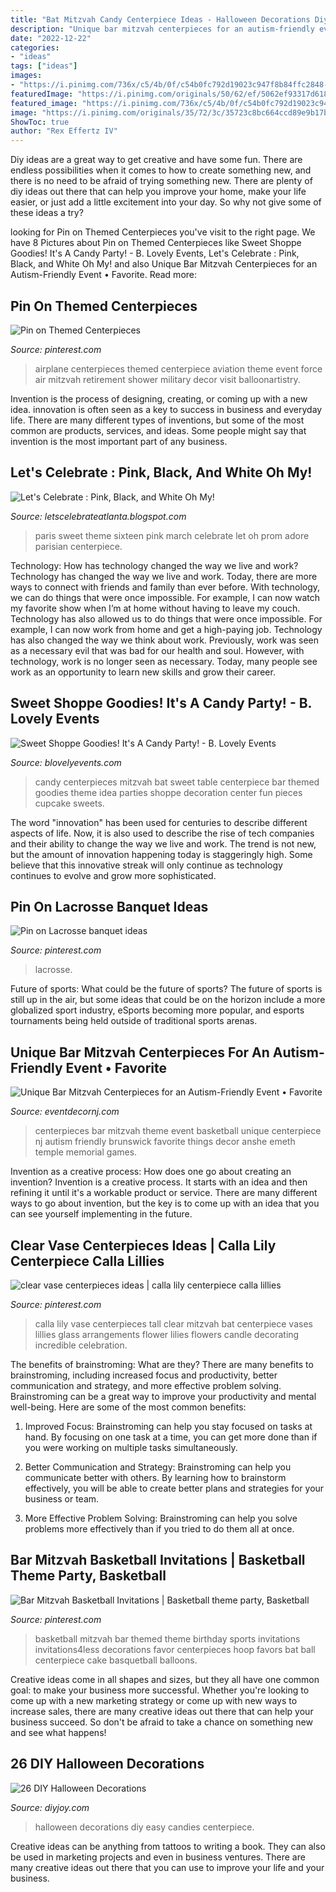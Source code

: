 ```yaml
---
title: "Bat Mitzvah Candy Centerpiece Ideas - Halloween Decorations Diy Easy Candies Centerpiece"
description: "Unique bar mitzvah centerpieces for an autism-friendly event • favorite"
date: "2022-12-22"
categories:
- "ideas"
tags: ["ideas"]
images:
- "https://i.pinimg.com/736x/c5/4b/0f/c54b0fc792d19023c947f8b84ffc2848--airplane-wedding-airplane-party.jpg"
featuredImage: "https://i.pinimg.com/originals/50/62/ef/5062ef93317d618e47118f791b0d99fd.jpg"
featured_image: "https://i.pinimg.com/736x/c5/4b/0f/c54b0fc792d19023c947f8b84ffc2848--airplane-wedding-airplane-party.jpg"
image: "https://i.pinimg.com/originals/35/72/3c/35723c8bc664ccd89e9b17b9601254dd.jpg"
ShowToc: true
author: "Rex Effertz IV"
---
```



Diy ideas are a great way to get creative and have some fun. There are endless possibilities when it comes to how to create something new, and there is no need to be afraid of trying something new. There are plenty of diy ideas out there that can help you improve your home, make your life easier, or just add a little excitement into your day. So why not give some of these ideas a try?

	

		
looking for Pin on Themed Centerpieces you've visit to the right page. We have 8 Pictures about Pin on Themed Centerpieces like Sweet Shoppe Goodies! It&#039;s A Candy Party! - B. Lovely Events, Let&#039;s Celebrate : Pink, Black, and White Oh My! and also Unique Bar Mitzvah Centerpieces for an Autism-Friendly Event • Favorite. Read more:
		
    
## Pin On Themed Centerpieces

<img loading=lazy src="https://i.pinimg.com/736x/c5/4b/0f/c54b0fc792d19023c947f8b84ffc2848--airplane-wedding-airplane-party.jpg" onerror="this.onerror=null;this.src='https://tse2.mm.bing.net/th?id=OIP.tcyNipc5vYy8F37AaTvJhgAAAA&amp;pid=15.1';" alt="Pin on Themed Centerpieces">

_Source: pinterest.com_

>airplane centerpieces themed centerpiece aviation theme event force air mitzvah retirement shower military decor visit balloonartistry. 

	

Invention is the process of designing, creating, or coming up with a new idea. innovation is often seen as a key to success in business and everyday life. There are many different types of inventions, but some of the most common are products, services, and ideas. Some people might say that invention is the most important part of any business.

    
## Let&#039;s Celebrate : Pink, Black, And White Oh My!

<img loading=lazy src="http://1.bp.blogspot.com/-d8vtyztlkIw/T1LIz3vplmI/AAAAAAAAAFE/Nk41I2RzkMA/s1600/Paris.jpg" onerror="this.onerror=null;this.src='https://tse1.mm.bing.net/th?id=OIP.iQyd87Y_MaaH4YG31CjbigHaJ6&amp;pid=15.1';" alt="Let&#039;s Celebrate : Pink, Black, and White Oh My!">

_Source: letscelebrateatlanta.blogspot.com_

>paris sweet theme sixteen pink march celebrate let oh prom adore parisian centerpiece. 

	

Technology: How has technology changed the way we live and work?
Technology has changed the way we live and work. Today, there are more ways to connect with friends and family than ever before. With technology, we can do things that were once impossible. For example, I can now watch my favorite show when I’m at home without having to leave my couch. Technology has also allowed us to do things that were once impossible. For example, I can now work from home and get a high-paying job. Technology has also changed the way we think about work. Previously, work was seen as a necessary evil that was bad for our health and soul. However, with technology, work is no longer seen as necessary. Today, many people see work as an opportunity to learn new skills and grow their career.

    
## Sweet Shoppe Goodies! It&#039;s A Candy Party! - B. Lovely Events

<img loading=lazy src="https://i1.wp.com/blovelyevents.com/wp-content/uploads/2013/10/Candy-Party-Centerpieces-love-this-for-a-mitzvah.jpg" onerror="this.onerror=null;this.src='https://tse4.mm.bing.net/th?id=OIP.4_7XbNNTcsWdF_IjMNfHRwHaLH&amp;pid=15.1';" alt="Sweet Shoppe Goodies! It&#039;s A Candy Party! - B. Lovely Events">

_Source: blovelyevents.com_

>candy centerpieces mitzvah bat sweet table centerpiece bar themed goodies theme idea parties shoppe decoration center fun pieces cupcake sweets. 

	

The word "innovation" has been used for centuries to describe different aspects of life. Now, it is also used to describe the rise of tech companies and their ability to change the way we live and work. The trend is not new, but the amount of innovation happening today is staggeringly high. Some believe that this innovative streak will only continue as technology continues to evolve and grow more sophisticated.

    
## Pin On Lacrosse Banquet Ideas

<img loading=lazy src="https://i.pinimg.com/originals/35/72/3c/35723c8bc664ccd89e9b17b9601254dd.jpg" onerror="this.onerror=null;this.src='https://tse4.mm.bing.net/th?id=OIP.wGlaL_s6n60qag-D7tFg3AHaJ4&amp;pid=15.1';" alt="Pin on Lacrosse banquet ideas">

_Source: pinterest.com_

>lacrosse. 

	

Future of sports: What could be the future of sports?
The future of sports is still up in the air, but some ideas that could be on the horizon include a more globalized sport industry, eSports becoming more popular, and esports tournaments being held outside of traditional sports arenas.

    
## Unique Bar Mitzvah Centerpieces For An Autism-Friendly Event • Favorite

<img loading=lazy src="https://static1.squarespace.com/static/51253a31e4b0bf0fe1deab32/t/54bfdc78e4b0f5fc3bade279/1421859962273/" onerror="this.onerror=null;this.src='https://tse3.mm.bing.net/th?id=OIP.JUhpHCn6d4J0lt0Kwj-awgHaLI&amp;pid=15.1';" alt="Unique Bar Mitzvah Centerpieces for an Autism-Friendly Event • Favorite">

_Source: eventdecornj.com_

>centerpieces bar mitzvah theme event basketball unique centerpiece nj autism friendly brunswick favorite things decor anshe emeth temple memorial games. 

	

Invention as a creative process: How does one go about creating an invention?
Invention is a creative process. It starts with an idea and then refining it until it's a workable product or service. There are many different ways to go about invention, but the key is to come up with an idea that you can see yourself implementing in the future.

    
## Clear Vase Centerpieces Ideas | Calla Lily Centerpiece Calla Lillies

<img loading=lazy src="https://i.pinimg.com/originals/30/3c/88/303c88ea7f6a6f5d987ea8300b3f93ce.jpg" onerror="this.onerror=null;this.src='https://tse2.mm.bing.net/th?id=OIP.6zewnXFaVtew6-Y5BMbpewHaLH&amp;pid=15.1';" alt="clear vase centerpieces ideas | calla lily centerpiece calla lillies">

_Source: pinterest.com_

>calla lily vase centerpieces tall clear mitzvah bat centerpiece vases lillies glass arrangements flower lilies flowers candle decorating incredible celebration. 

	

The benefits of brainstroming: What are they?
There are many benefits to brainstroming, including increased focus and productivity, better communication and strategy, and more effective problem solving. Brainstroming can be a great way to improve your productivity and mental well-being. Here are some of the most common benefits: 
1. Improved Focus: Brainstroming can help you stay focused on tasks at hand. By focusing on one task at a time, you can get more done than if you were working on multiple tasks simultaneously. 

2. Better Communication and Strategy: Brainstroming can help you communicate better with others. By learning how to brainstorm effectively, you will be able to create better plans and strategies for your business or team. 

3. More Effective Problem Solving: Brainstroming can help you solve problems more effectively than if you tried to do them all at once.

    
## Bar Mitzvah Basketball Invitations | Basketball Theme Party, Basketball

<img loading=lazy src="https://i.pinimg.com/originals/50/62/ef/5062ef93317d618e47118f791b0d99fd.jpg" onerror="this.onerror=null;this.src='https://tse1.mm.bing.net/th?id=OIP.gwXG3nyqjhkvxXwzs5BV0AHaKX&amp;pid=15.1';" alt="Bar Mitzvah Basketball Invitations | Basketball theme party, Basketball">

_Source: pinterest.com_

>basketball mitzvah bar themed theme birthday sports invitations invitations4less decorations favor centerpieces hoop favors bat ball centerpiece cake basquetball balloons. 

	

Creative ideas come in all shapes and sizes, but they all have one common goal: to make your business more successful. Whether you're looking to come up with a new marketing strategy or come up with new ways to increase sales, there are many creative ideas out there that can help your business succeed. So don't be afraid to take a chance on something new and see what happens!

    
## 26 DIY Halloween Decorations

<img loading=lazy src="https://diyjoy.com/wp-content/uploads/2015/08/Easy-DIY-Halloween-Decorations-24.jpg" onerror="this.onerror=null;this.src='https://tse2.mm.bing.net/th?id=OIP.6F0jK1Cgqbmr8Op42ywu0QHaLG&amp;pid=15.1';" alt="26 DIY Halloween Decorations">

_Source: diyjoy.com_

>halloween decorations diy easy candies centerpiece. 

	

Creative ideas can be anything from tattoos to writing a book. They can also be used in marketing projects and even in business ventures. There are many creative ideas out there that you can use to improve your life and your business.

